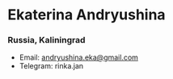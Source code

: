Ekaterina Andryushina
======
### Russia, Kaliningrad
- Email: andryushina.eka@gmail.com
- Telegram: rinka.jan
